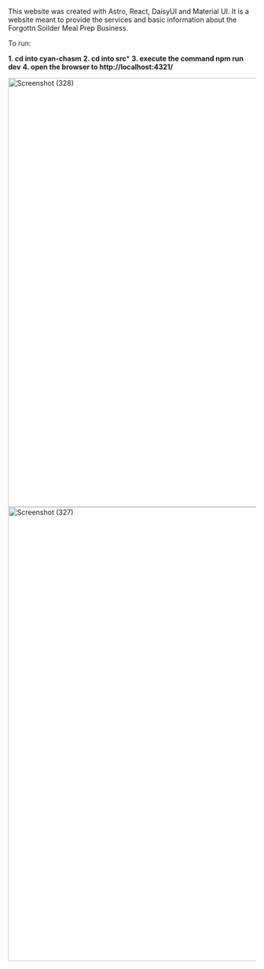 This website was created with Astro, React, DaisyUI and Material UI. It is a website meant to provide the services and basic information about the Forgottn Soilder Meal Prep Business.

To run:

**1.  cd into cyan-chasm**
**2.  cd into src***
**3.  execute the command npm run dev**
**4.  open the browser to http://localhost:4321/**







<img width="1914" height="873" alt="Screenshot (328)" src="https://github.com/user-attachments/assets/6b94c0cc-623f-42b8-9202-95f86bfc3c4c" />

<img width="1891" height="924" alt="Screenshot (327)" src="https://github.com/user-attachments/assets/87d6bd23-0e9f-48a2-88d2-2ec94ec76da3" />
